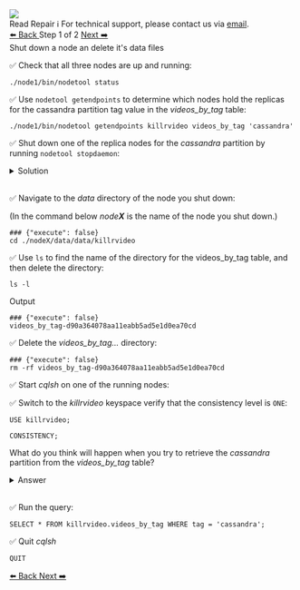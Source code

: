 <!-- TOP -->
<div class="top">
  <img class="scenario-academy-logo" src="https://datastax-academy.github.io/katapod-shared-assets/images/ds-academy-2023.svg" />
  <div class="scenario-title-section">
    <span class="scenario-title">Read Repair</span>
    <span class="scenario-subtitle">ℹ️ For technical support, please contact us via <a href="mailto:academy@datastax.com">email</a>.</span>
  </div>
</div>

<!-- NAVIGATION -->
<div id="navigation-top" class="navigation-top">
 <a href='command:katapod.loadPage?[{"step":"intro"}]'
   class="btn btn-dark navigation-top-left">⬅️ Back
 </a>
<span class="step-count"> Step 1 of 2</span>
 <a href='command:katapod.loadPage?[{"step":"step2"}]' 
    class="btn btn-dark navigation-top-right">Next ➡️
  </a>
</div>

<!-- CONTENT -->

<div class="step-title">Shut down a node an delete it's data files</div>

✅ Check that all three nodes are up and running:

```
./node1/bin/nodetool status
```

✅ Use `nodetool getendpoints` to determine which nodes hold the replicas for the cassandra partition tag value in the *videos_by_tag* table:
```
./node1/bin/nodetool getendpoints killrvideo videos_by_tag 'cassandra'
```

✅ Shut down one of the replica nodes for the *cassandra* partition by running `nodetool stopdaemon`:

<details class="katapod-details">
  <summary>Solution</summary>

Make sure that you only shut down only one replica node!
<table class="katapod-table">
  <tr>
    <th>Node (IP)</th>
    <th>Shutdown command</th>
  </tr>
  <tr>
    <td>127.0.0.1</td>
    <td>

```
./node1/bin/nodetool stopdaemon
``` 
</td>
<tr>

  <tr>
    <td>127.0.0.2</td>
    <td>

```
./node2/bin/nodetool stopdaemon
``` 
</td>
<tr>
    
<tr>

  <tr>
    <td>127.0.0.3</td>
    <td>

```
./node3/bin/nodetool stopdaemon
``` 
</td>
<tr>

</table>

Keep track of which node you shut down.
</details>
<br>

✅ Navigate to the *data* directory of the node you shut down:

(In the command below *node**X*** is the name of the node you shut down.)
```
### {"execute": false}
cd ./nodeX/data/data/killrvideo

```

✅ Use `ls` to find the name of the directory for the videos_by_tag table, and then delete the directory:
```
ls -l
```

Output
```
### {"execute": false}
videos_by_tag-d90a364078aa11eabb5ad5e1d0ea70cd
```

✅ Delete the *videos_by_tag...* directory:
```
### {"execute": false}
rm -rf videos_by_tag-d90a364078aa11eabb5ad5e1d0ea70cd
```

✅ Start *cqlsh* on one of the running nodes:

✅ Switch to the *killrvideo* keyspace verify that the consistency level is `ONE`:
```cql
USE killrvideo;

CONSISTENCY;
```
What do you think will happen when you try to retrieve the *cassandra* partition from the *videos_by_tag* table?

<details class="katapod-details">
  <summary>Answer</summary>
  The query should succeed since the consistency level is <code>ONE</code> and there is one active node with the data in the cluster.
</details>
<br>

✅ Run the query:
```cql
SELECT * FROM killrvideo.videos_by_tag WHERE tag = 'cassandra';
```

✅ Quit *cqlsh*
```cql
QUIT
```

<!-- NAVIGATION -->
<div id="navigation-bottom" class="navigation-bottom">
 <a href='command:katapod.loadPage?[{"step":"intro"}]'
   class="btn btn-dark navigation-bottom-left">⬅️ Back
 </a>
  <a href='command:katapod.loadPage?[{"step":"step2"}]' 
    class="btn btn-dark navigation-top-right">Next ➡️
  </a>
</div>
